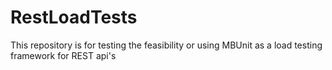 RestLoadTests
=============

This repository is for testing the feasibility or using MBUnit as a load testing framework for REST api's
